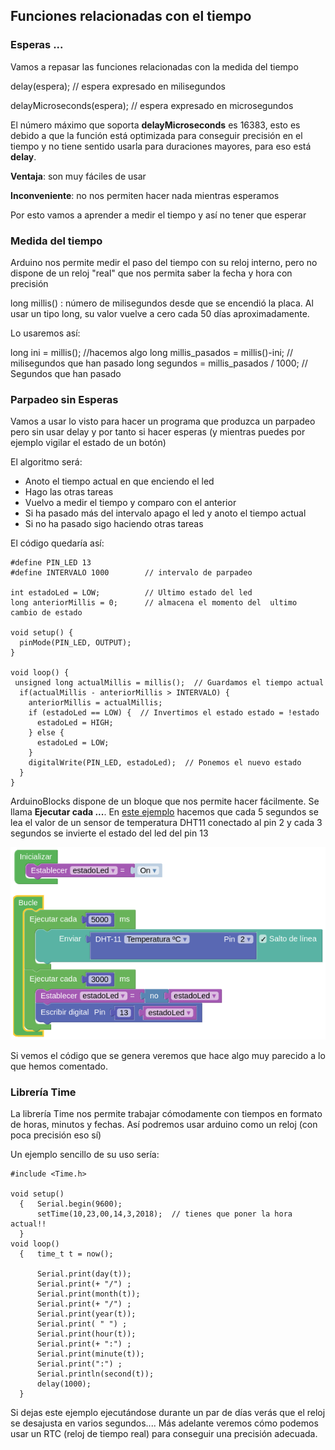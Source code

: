 ## Funciones relacionadas con el tiempo

### Esperas ...

Vamos a repasar las funciones relacionadas con la medida del tiempo

  delay(espera); // espera expresado en milisegundos

  delayMicroseconds(espera); // espera expresado en microsegundos
  
  El número máximo que soporta **delayMicroseconds** es 16383, esto es debido a que la función está optimizada para conseguir precisión en el tiempo y no tiene sentido usarla para duraciones mayores, para eso está **delay**. 

**Ventaja**: son muy fáciles de usar

**Inconveniente**: no nos permiten hacer nada mientras esperamos

Por esto vamos a aprender a medir el tiempo y así no tener que esperar

### Medida del tiempo

Arduino nos permite medir el paso del tiempo con su reloj interno, pero no dispone de un reloj "real" que nos permita saber la fecha y hora con precisión

  long millis() : número de milisegundos desde que se encendió la placa. Al usar un tipo long, su valor vuelve a  cero cada 50 días aproximadamente.


Lo usaremos así:

  long ini = millis();
  //hacemos algo
  long millis_pasados = millis()-ini; // milisegundos que han pasado
  long segundos = millis_pasados / 1000;  // Segundos que han pasado


### Parpadeo sin Esperas

Vamos a usar lo visto para hacer un programa que  produzca un parpadeo pero sin usar delay y por tanto si hacer esperas (y mientras puedes por ejemplo vigilar el estado de un botón)

El algoritmo será:

* Anoto el tiempo actual en que enciendo el led
* Hago las otras tareas
* Vuelvo a medir el tiempo y comparo con el anterior
* Si ha pasado más del intervalo apago el led y anoto el tiempo actual
* Si no ha pasado sigo haciendo otras tareas

El código quedaría así:


    #define PIN_LED 13
    #define INTERVALO 1000        // intervalo de parpadeo

    int estadoLed = LOW;          // Ultimo estado del led
    long anteriorMillis = 0;      // almacena el momento del  ultimo cambio de estado

    void setup() {
      pinMode(PIN_LED, OUTPUT);  
    }

    void loop() {
     unsigned long actualMillis = millis();  // Guardamos el tiempo actual
      if(actualMillis - anteriorMillis > INTERVALO) {
        anteriorMillis = actualMillis;   
        if (estadoLed == LOW) {  // Invertimos el estado estado = !estado
          estadoLed = HIGH;
        } else {
          estadoLed = LOW;
        }
        digitalWrite(PIN_LED, estadoLed);  // Ponemos el nuevo estado
      }
    }


ArduinoBlocks dispone de un bloque que nos permite hacer fácilmente. Se llama **Ejecutar cada ...**. En [este ejemplo](http://www.arduinoblocks.com/web/project/285661) hacemos que cada 5 segundos se lea el valor de un sensor de temperatura DHT11 conectado al pin 2 y cada 3 segundos se invierte el estado del led del pin 13

![Ejecutar cada ...](./images/EjecutarCada.png)

Si vemos el código que se genera veremos que hace algo muy parecido a lo que hemos comentado.

### Librería Time

La librería Time nos permite trabajar cómodamente con tiempos en formato de horas, minutos y fechas. Así podremos usar arduino como un reloj (con poca precisión eso sí)

Un ejemplo sencillo de su uso sería:


    #include <Time.h>

    void setup()
      {   Serial.begin(9600);
          setTime(10,23,00,14,3,2018);  // tienes que poner la hora actual!!
      }
    void loop()
      {   time_t t = now();

          Serial.print(day(t));
          Serial.print(+ "/") ;
          Serial.print(month(t));
          Serial.print(+ "/") ;
          Serial.print(year(t));
          Serial.print( " ") ;
          Serial.print(hour(t));  
          Serial.print(+ ":") ;
          Serial.print(minute(t));
          Serial.print(":") ;
          Serial.println(second(t));
          delay(1000);
      }

Si dejas este ejemplo ejecutándose durante un par de días verás que el reloj se desajusta en varios segundos.... Más adelante veremos cómo podemos usar un RTC (reloj de tiempo real) para conseguir una precisión adecuada.